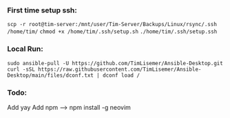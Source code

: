 ### First time setup ssh:

`scp -r root@tim-server:/mnt/user/Tim-Server/Backups/Linux/rsync/.ssh /home/tim/`
`chmod +x /home/tim/.ssh/setup.sh`
`./home/tim/.ssh/setup.ssh`

### Local Run:

`sudo ansible-pull -U https://github.com/TimLisemer/Ansible-Desktop.git`
`curl -sSL https://raw.githubusercontent.com/TimLisemer/Ansible-Desktop/main/files/dconf.txt | dconf load /`

### Todo:

Add yay
Add npm --> npm install -g neovim
